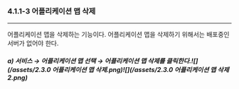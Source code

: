 ### 4.1.1-3 어플리케이션 맵 삭제

---

어플리케이션 맵을 삭제하는 기능이다. 어플리케이션 맵을 삭제하기 위해서는 배포중인 서버가 없어야 한다.

##### **a\)    서비스 **→** 어플리케이션 맵 선택 **→** 어플리케이션 맵 삭제를 클릭한다.**![](/assets/2.3.0 어플리케이션 맵 삭제.png)![](/assets/2.3.0 어플리케이션 맵 삭제2.png)



